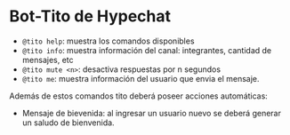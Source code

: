 # Bot-Tito de Hypechat

* `@tito help`: muestra los comandos disponibles
* `@tito info`: muestra información del canal: integrantes, cantidad de mensajes, etc
* `@tito mute <n>`: desactiva respuestas por n segundos
* `@tito me`: muestra información del usuario que envia el mensaje.

Además de estos comandos tito deberá poseer acciones automáticas:

* Mensaje de bievenida: al ingresar un usuario nuevo se deberá generar un saludo de bienvenida.
